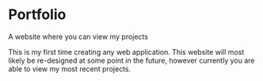 # Portfolio
A website where you can view my projects

This is my first time creating any web application. This website will most likely be re-designed
at some point in the future, however currently you are able to view my most recent projects.

